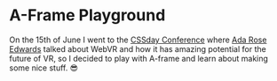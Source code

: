 # A-Frame Playground
On the 15th of June I went to the [CSSday Conference](https://cssday.nl) where [Ada Rose Edwards](https://twitter.com/lady_ada_king) talked about WebVR and how it has amazing potential for the future of VR, so I decided to play with A-frame and learn about making some nice stuff. :sunglasses:
